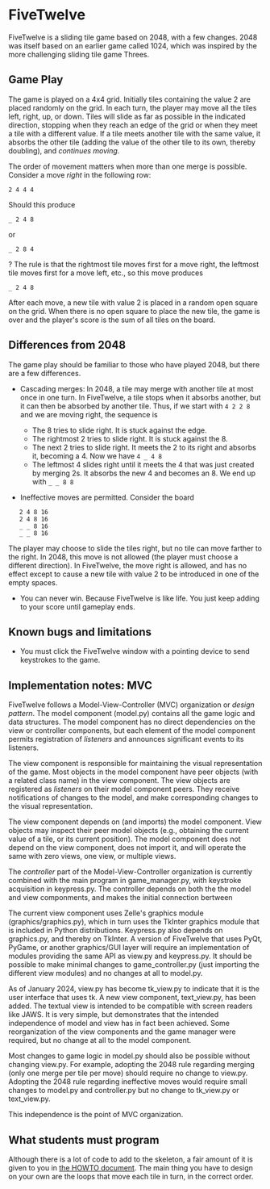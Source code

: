 # FiveTwelve

FiveTwelve is a sliding tile game based on 2048,
with a few changes.  2048 was itself based on an
earlier game called 1024, which
was inspired by the more challenging
sliding tile game Threes.

## Game Play

The game is played on a 4x4 grid. Initially tiles containing the value 2 are placed randomly on the grid.  In each turn, the player may move all the tiles left, right, up, or down.  Tiles will slide as far as possible in the indicated direction, stopping when they reach an edge of the grid or when they meet a tile with a different value.  If a tile meets another tile with the same value, it absorbs the other tile (adding the value of the other tile to its own, thereby doubling), and *continues moving*.

The order of movement matters when more than one merge is possible.  Consider a move *right* in the following row:

```text
2 4 4 4
```

Should this produce

```text
_ 2 4 8
```

or

```text
_ 2 8 4
```

? The rule is that the rightmost tile moves first for a move right, the leftmost tile moves first for a move left, etc., so this move produces

```text
_ 2 4 8
```

After each move, a new tile with value 2 is placed in a random open square on the grid.  When there is no open square to place the new tile, the game is over and the player's score is the sum of all tiles on the board.

## Differences from 2048

The game play should be familiar to those who have played 2048, but there are a few differences.

* Cascading merges:  In 2048, a tile may merge with another tile at most once in one turn.
  In FiveTwelve, a tile stops when it absorbs another,
   but it can then be absorbed by another tile.  Thus, if we start with
   ```4 2 2 8```
   and we are moving right, the sequence is
  * The 8 tries to slide right.  It is stuck against the edge.
  * The rightmost 2 tries to slide right.  It is stuck against the 8.
  * The next 2 tries to slide right.  It meets the 2 to its right
  and absorbs it, becoming a 4. Now we have ```4 _ 4 8```
  * The leftmost 4 slides right until it meets the 4 that was
    just created by merging 2s.  It absorbs the new 4 and
    becomes an 8. We end up with ```_ _ 8 8```

* Ineffective moves are permitted.  Consider the board

```text
   2 4 8 16
   2 4 8 16
   _ _ 8 16
   _ _ 8 16
```

The player may choose to slide the tiles right, but no tile can move farther to the right.  In 2048, this move is not allowed (the player must choose a different direction).  In FiveTwelve, the move right is allowed, and has no effect except to cause a new tile with value 2 to be introduced in one of the empty spaces.

* You can never win.  Because FiveTwelve is like life.  You just keep adding to your score until gameplay ends.

## Known bugs and limitations

* You must click the FiveTwelve window with a pointing device to send keystrokes to the game.

## Implementation notes: MVC

FiveTwelve follows a Model-View-Controller (MVC) organization or *design pattern*.   The model component (model.py) contains all the game logic and data structures.  The model component has no direct dependencies on the view or controller components, but each element of the model component permits registration of *listeners* and announces significant events to its listeners.

The view component is responsible for maintaining the visual representation of the game.  Most objects in the model component have peer objects (with a related class name) in the view component. The view objects are registered as *listeners* on their model component peers. They receive notifications of changes to the model, and make corresponding changes to the visual representation.

The view component depends on (and imports) the model component.  View objects may inspect their peer model objects (e.g., obtaining the current value of a tile, or its current position).  The model component does not depend on the view component, does not import it, and will operate the same with zero views, one view, or multiple views.

The *controller* part of the Model-View-Controller organization is currently combined with the main program in game_manager.py, with keystroke acquisition in keypress.py.  The controller depends on both the the model and view componments, and makes the initial connection bertween

The current view component uses Zelle's graphics module (graphics/graphics.py), which in turn uses the TkInter graphics module that is included in Python distributions.  Keypress.py also depends on graphics.py, and thereby on TkInter.  A version of FiveTwelve that uses PyQt, PyGame, or another graphics/GUI layer will require an implementation of modules providing the same API as view.py and keypress.py.  It should be possible to make minimal changes to game_controller.py (just importing the different view modules) and no changes at all to model.py.

As of January 2024,  view.py has become tk_view.py to indicate that it is the user interface that uses tk.
A new view component, text_view.py, has been added.  The textual view is intended to be compatible with screen readers
like JAWS. It is very simple, but demonstrates that the intended independence
of model and view has in fact been achieved.  Some reorganization of the view components and the game manager were required,
but no change at all to the model component. 

Most changes to game logic in model.py should also be possible without changing view.py. For example, adopting the 2048 rule regarding merging (only one merge per tile per move) should require no change to view.py.  Adopting the 2048 rule regarding ineffective moves would require small changes to model.py and controller.py but no change to tk_view.py or text_view.py.  

This independence is the point of MVC organization.

## What students must program

Although there is a lot of code to add to the skeleton, a fair amount of it is given to
you in [the HOWTO document](doc/HOWTO.md).  The main thing you have to design
on your own are the loops that move each tile in turn, in the correct order. 
